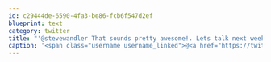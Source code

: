 ```yaml
---
id: c29444de-6590-4fa3-be86-fcb6f547d2ef
blueprint: text
category: twitter
title: "'@stevewandler That sounds pretty awesome!. Lets talk next week about that. @BrentLachman"
caption: '<span class="username username_linked">@<a href="https://twitter.com/stevewandler" title="Steve Wandler">stevewandler</a></span> That sounds pretty awesome!. Lets talk next week about that. <span class="username username_linked">@<a href="https://twitter.com/BrentLachman" title="Brent Lachman">BrentLachman</a></span>'
---
```

